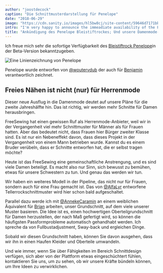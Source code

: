 ```yaml
---
author: "joostdecock"
caption: "Die Schnittmusterdarstellung für Penelope"
date: "2018-06-29"
image: "https://cdn.sanity.io/images/hl5bw8cj/site-content/59646d7171bb8b18df952a1c9547cd212451de79-1920x1080.jpg"
intro: "I'm very happy to announce the immeadiate availability of the Penelope Pencil Skirt , out in beta today."
title: "Ankündigung des Penelope Bleistiftrockes; Und unsere Damenmode-Roadmap"
---
```


Ich freue mich sehr die sofortige Verfügbarkeit des [Bleistiftrock Penelope](/patterns/penelope)in der Beta-Version bekanntzugeben.

![Eine Linienzeichnung von Penelope](linedrawing.svg)

Penelope wurde entworfen von [@woutervdub](/users/woutervdub) der auch für [Benjamin](/patterns/benjamin) verantwortlich zeichnet.

## Freies Nähen ist nicht (nur) für Herrenmode

Dieser neue Ausflug in die Damenmode deutet auf unsere Pläne für die zweite Jahreshälfte hin. Das ist richtig, wir werden mehr Schnitte für Damen herausbringen.

FreeSewing hat einen gewissen Ruf als Herrenmode-Anbieter, weil wir in der Vergangenheit viel mehr Schnittmuster für Männer als für Frauen hatten. Aber das bedeutet nicht, dass Frauen hier Bürger zweiter Klasse sind. Es ist nur ein Nebeneffekt davon, dass dieses Projekt in der Vergangenheit von einem Mann betrieben wurde. Kannst du es einem Bruder verübeln, dass er Schnitte entworfen hat, die er selbst tragen möchte?

Heute ist das FreeSewing eine gemeinschaftliche Anstrengung, und es sind viele Damen beteiligt. Es macht also nur Sinn, sich bewusst zu bemühen, etwas für unsere Schwestern zu tun. Und genau das werden wir tun.

Wir haben ein weiteres Modell in der Pipeline, das nicht nur für Frauen, sondern auch für eine Frau gemacht ist. Das von [@AlfaLyr](/users/alfalyr) entworfene Tellerrockschnittmuster wird hier schon bald aufgeschaltet.

Parallel dazu werde ich mit [@AnnekeCaramin](/users/annekecaramin) an einem weiblichen Äquivalent für [Brian](/patterns/brian) arbeiten, unser Grundschnitt, auf dem viele unserer Muster basieren. Die Idee ist es, einen hochwertigen Oberteilgrundschnitt für Damen herzustellen, der nach Maß gefertigt wird, so können die häufigsten Passformprobleme automatisch gehandhabt werden. Ich spreche da von Fullbustadjustment, Sway-back und ergleichen Dinge.

Sobald wir diesen Grundschnitt haben, können Sie davon ausgehen, dass wir ihn in einen Haufen Kleider und Oberteile umwandeln.

Und wie immer, wenn Sie über Fähigkeiten im Bereich Schnittdesign verfügen, sich aber von der Plattform etwas eingeschüchtert fühlen, kontaktieren Sie uns, um zu sehen, ob wir unsere Kräfte bündeln können, um Ihre Ideen zu verwirklichen.

